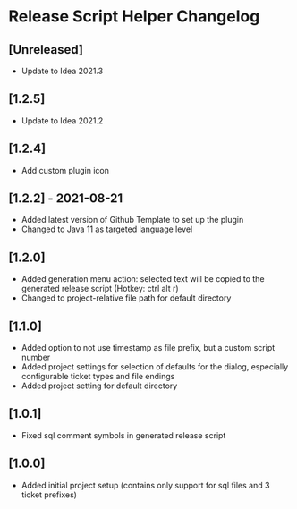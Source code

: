 <!-- Keep a Changelog guide -> https://keepachangelog.com -->

# Release Script Helper Changelog

## [Unreleased]

- Update to Idea 2021.3

## [1.2.5]

- Update to Idea 2021.2

## [1.2.4]

- Add custom plugin icon

## [1.2.2] - 2021-08-21

- Added latest version of Github Template to set up the plugin
- Changed to Java 11 as targeted language level

## [1.2.0]

- Added generation menu action: selected text will be copied to the generated release script (Hotkey: ctrl alt r)</li>
- Changed to project-relative file path for default directory

## [1.1.0]
- Added option to not use timestamp as file prefix, but a custom script number
- Added project settings for selection of defaults for the dialog, especially configurable ticket types and file endings
- Added project setting for default directory

## [1.0.1]
- Fixed sql comment symbols in generated release script

## [1.0.0]
- Added initial project setup (contains only support for sql files and 3 ticket prefixes)